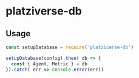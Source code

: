 # platziverse-db

## Usage

```js
const setupDatabase = require('platzicerse-db')

setupDatabase(config).then( db => {
  const { Agent, Metric } = db
}).catch( err => console.error(err))


```